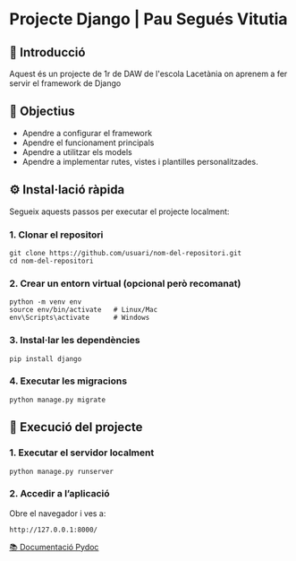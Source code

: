 # Projecte Django | Pau Segués Vitutia

## 📌 Introducció

Aquest és un projecte de 1r de DAW de l'escola Lacetània on aprenem a fer servir el framework de Django

## 🎯 Objectius

- Apendre a configurar el framework
- Apendre el funcionament principals
- Apendre a utilitzar els models
- Apendre a implementar rutes, vistes i plantilles personalitzades.

## ⚙️ Instal·lació ràpida

Segueix aquests passos per executar el projecte localment:

### 1. Clonar el repositori

```
git clone https://github.com/usuari/nom-del-repositori.git
cd nom-del-repositori
```

### 2. Crear un entorn virtual (opcional però recomanat)

```
python -m venv env
source env/bin/activate   # Linux/Mac
env\Scripts\activate      # Windows
```

### 3. Instal·lar les dependències

```
pip install django
```

### 4. Executar les migracions

```
python manage.py migrate
```

## 🚀 Execució del projecte

### 1. Executar el servidor localment

```
python manage.py runserver
```

### 2. Accedir a l’aplicació
Obre el navegador i ves a:
```
http://127.0.0.1:8000/
```
[📚 Documentació Pydoc](https://pausegues24.github.io/Django-Project/)
